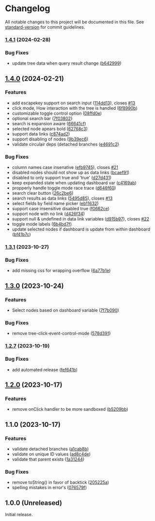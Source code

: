 # Changelog

All notable changes to this project will be documented in this file. See [standard-version](https://github.com/conventional-changelog/standard-version) for commit guidelines.

### [1.4.1](https://github.com/BrightGrafana/bright-tree-panel/compare/v1.4.0...v1.4.1) (2024-02-28)


### Bug Fixes

* update tree data when query result change ([b642999](https://github.com/BrightGrafana/bright-tree-panel/commit/b642999c46f454bfcc943144a63f78ce03020db4))

## [1.4.0](https://github.com/BrightGrafana/bright-tree-panel/compare/v1.3.1...v1.4.0) (2024-02-21)


### Features

* add escapekey support on search input ([114dd13](https://github.com/BrightGrafana/bright-tree-panel/commit/114dd130a4a13d9bf9c60846ba137bac48915ec5)), closes [#13](https://github.com/BrightGrafana/bright-tree-panel/issues/13)
* click mode, How interaction with the tree is handled ([6f8990b](https://github.com/BrightGrafana/bright-tree-panel/commit/6f8990b6eb73bd91331d3d574776ac5af9d55f50))
* customizable toggle control option ([08ffd0e](https://github.com/BrightGrafana/bright-tree-panel/commit/08ffd0eeb9a0a61a8c2d749635c87a04bf95f7b3))
* optional search bar ([7f03802](https://github.com/BrightGrafana/bright-tree-panel/commit/7f038028383326bafb93f589642b062fd0ccc995))
* search is expansion aware ([66641cf](https://github.com/BrightGrafana/bright-tree-panel/commit/66641cfd5baabbb49bf8611ab5b9d9df705d0b88))
* selected node apears bold ([62768c3](https://github.com/BrightGrafana/bright-tree-panel/commit/62768c3bc8294face2541a1898c55ab2dc62d59c))
* support data links ([c874ad2](https://github.com/BrightGrafana/bright-tree-panel/commit/c874ad2a86966d9d51afef3dc4c8b336be6a3980))
* support disabling of nodes ([9b39ec6](https://github.com/BrightGrafana/bright-tree-panel/commit/9b39ec6dc27cd85893a18742ebeef41e4bfeb1fa))
* validate circulair deps (detached branches ([e4691c2](https://github.com/BrightGrafana/bright-tree-panel/commit/e4691c299da47ca6b15d7bb73765be0e83d9c6da))


### Bug Fixes

* column names case insenative ([efb9745](https://github.com/BrightGrafana/bright-tree-panel/commit/efb9745ee8e4be3ba9de91c635122ec905d83c58)), closes [#21](https://github.com/BrightGrafana/bright-tree-panel/issues/21)
* disabled nodes should not show up as data links ([bcaef91](https://github.com/BrightGrafana/bright-tree-panel/commit/bcaef91108039428f0436c16a4354a1afba79793))
* disabled to only support true and 'true' ([d27d431](https://github.com/BrightGrafana/bright-tree-panel/commit/d27d431915ec7e80e2b18c2d7c258e5b9dfc0654))
* keep expanded state when updating dashboard var ([c4169ab](https://github.com/BrightGrafana/bright-tree-panel/commit/c4169abcc239a251daae3a51d84a9fca150cd2ae))
* propperly handle toggle mode race trace ([d646f60](https://github.com/BrightGrafana/bright-tree-panel/commit/d646f6084dcfab04fe61c1222b8b0c7a56b28378))
* search clear button ([26c2be6](https://github.com/BrightGrafana/bright-tree-panel/commit/26c2be6571ade6cc782b255aacae53b8fe685e43))
* search results as data links ([5495d85](https://github.com/BrightGrafana/bright-tree-panel/commit/5495d85258e21c13be41aedcd8f9bfeb5d98f75d)), closes [#13](https://github.com/BrightGrafana/bright-tree-panel/issues/13)
* select fields by field name picker ([eb11632](https://github.com/BrightGrafana/bright-tree-panel/commit/eb1163213af7ecbb600599985fc654468fa31dbc))
* support case insensitive disabled true ([f0662ce](https://github.com/BrightGrafana/bright-tree-panel/commit/f0662ce499ba8a41faf8ce32ed70bcad5cdb603d))
* support node with no link ([d426f34](https://github.com/BrightGrafana/bright-tree-panel/commit/d426f340a0c044950207fdb3e99c1adf8b56af65))
* support null & undefined in data link variables ([d915b97](https://github.com/BrightGrafana/bright-tree-panel/commit/d915b97920f1ea65f107dc9f34c25f29056bab6d)), closes [#22](https://github.com/BrightGrafana/bright-tree-panel/issues/22)
* toggle mode labels ([6b4bd7f](https://github.com/BrightGrafana/bright-tree-panel/commit/6b4bd7f023631bbc3337c9cefe72291e039520a2))
* update selected nodes if dashboard is update from within dashboard ([bf41b7c](https://github.com/BrightGrafana/bright-tree-panel/commit/bf41b7c88b4752e781e176af38700139ec6007f8))

### [1.3.1](https://github.com/BrightGrafana/bright-tree-panel/compare/v1.3.0...v1.3.1) (2023-10-27)


### Bug Fixes

* add missing css for wrapping overflow ([6a77b1e](https://github.com/BrightGrafana/bright-tree-panel/commit/6a77b1ec822e16d9d1823b1decdf840024703db8))

## [1.3.0](https://github.com/BrightGrafana/bright-tree-panel/compare/v1.2.7...v1.3.0) (2023-10-24)


### Features

* Select nodes based on dashboard variable ([7f7b090](https://github.com/BrightGrafana/bright-tree-panel/commit/7f7b090f64035979ce79cfddfe776f6876dff661))


### Bug Fixes

* remove tree-click-event-control-mode ([578d391](https://github.com/BrightGrafana/bright-tree-panel/commit/578d3913f5bfbe751adaceffb08c7f85086c21bc))

### [1.2.7](https://github.com/BrightGrafana/bright-tree-panel/compare/v1.2.6...v1.2.7) (2023-10-19)

### Bug Fixes

- add automated release ([fef641b](https://github.com/BrightGrafana/bright-tree-panel/commit/fef641b45592307bc302a5c9793a0d3ab5eb63b0))

## [1.2.0](https://github.com/BrightGrafana/bright-tree-panel/compare/v1.1.0...v1.2.0) (2023-10-17)

### Features

- remove onClick handler to be more sandboxed ([b5209bb](https://github.com/BrightGrafana/bright-tree-panel/commit/b5209bb5253426b4b04471eb93b11055dc40c1ea))

## 1.1.0 (2023-10-17)

### Features

- validate detached branches ([a1cab8b](https://github.com/BrightGrafana/bright-tree-panel/commit/a1cab8bbaa3c16bd5ab6013f65330780e4dd4c9a))
- validate on unique ID values ([ad8c4de](https://github.com/BrightGrafana/bright-tree-panel/commit/ad8c4de8e0c4718549093bb6dfa95599da1a6465))
- validate that parent exists ([1a31244](https://github.com/BrightGrafana/bright-tree-panel/commit/1a31244aad6a6b75f64f4f5720195fd9dbf58449))

### Bug Fixes

- remove toString() in favor of backtick ([205225a](https://github.com/BrightGrafana/bright-tree-panel/commit/205225aa98c50fdd13070bc44e292932a2530e11))
- spelling mistakes in error's ([076579f](https://github.com/BrightGrafana/bright-tree-panel/commit/076579febacdad23e86fd7888534c220095998c7))

## 1.0.0 (Unreleased)

Initial release.
